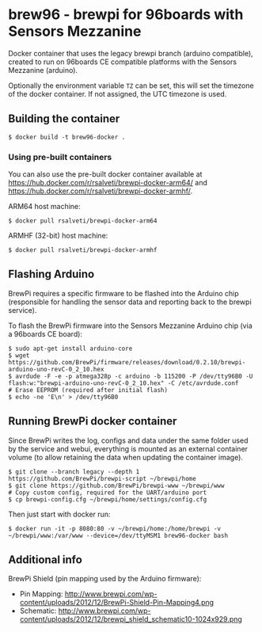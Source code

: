 # brew96 - brewpi for 96boards with Sensors Mezzanine

Docker container that uses the legacy brewpi branch (arduino compatible), created to run on 96boards CE compatible platforms with the Sensors Mezzanine (arduino).

Optionally the environment variable `TZ` can be set, this will set the timezone of the docker container. If not assigned, the UTC timezone is used.

## Building the container

`$ docker build -t brew96-docker .`

### Using pre-built containers

You can also use the pre-built docker container available at https://hub.docker.com/r/rsalveti/brewpi-docker-arm64/ and https://hub.docker.com/r/rsalveti/brewpi-docker-armhf/.

ARM64 host machine:

`$ docker pull rsalveti/brewpi-docker-arm64`

ARMHF (32-bit) host machine:

`$ docker pull rsalveti/brewpi-docker-armhf`

## Flashing Arduino

BrewPi requires a specific firmware to be flashed into the Arduino chip (responsible for handling the sensor data and reporting back to the brewpi service).

To flash the BrewPi firmware into the Sensors Mezzanine Arduino chip (via a 96boards CE board):

```
$ sudo apt-get install arduino-core
$ wget https://github.com/BrewPi/firmware/releases/download/0.2.10/brewpi-arduino-uno-revC-0_2_10.hex
$ avrdude -F -e -p atmega328p -c arduino -b 115200 -P /dev/tty96B0 -U flash:w:"brewpi-arduino-uno-revC-0_2_10.hex" -C /etc/avrdude.conf
# Erase EEPROM (required after initial flash)
$ echo -ne 'E\n' > /dev/tty96B0
```

## Running BrewPi docker container

Since BrewPi writes the log, configs and data under the same folder used by the service and webui, everything is mounted as an external container volume (to allow retaining the data when updating the container image).

```
$ git clone --branch legacy --depth 1 https://github.com/BrewPi/brewpi-script ~/brewpi/home
$ git clone https://github.com/BrewPi/brewpi-www ~/brewpi/www
# Copy custom config, required for the UART/arduino port
$ cp brewpi-config.cfg ~/brewpi/home/settings/config.cfg
```

Then just start with docker run:

`$ docker run -it -p 8080:80 -v ~/brewpi/home:/home/brewpi -v ~/brewpi/www:/var/www --device=/dev/ttyMSM1 brew96-docker bash`

## Additional info

BrewPi Shield (pin mapping used by the Arduino firmware):

- Pin Mapping: http://www.brewpi.com/wp-content/uploads/2012/12/BrewPi-Shield-Pin-Mapping4.png
- Schematic: http://www.brewpi.com/wp-content/uploads/2012/12/brewpi_shield_schematic10-1024x929.png
